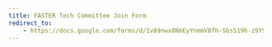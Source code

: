 ```yaml
---
title: FASTER Tech Committee Join Form
redirect_to:
    - https://docs.google.com/forms/d/1v89nwx8NmEyYnmmV8fh-SbsS19h-z9Y9h7KaICjuL3E/viewform
---
```

